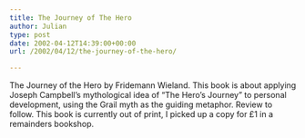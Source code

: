 ```yaml
---
title: The Journey of The Hero
author: Julian
type: post
date: 2002-04-12T14:39:00+00:00
url: /2002/04/12/the-journey-of-the-hero/

---
```

<amazonlink asin="1853270482">The Journey of the Hero</amazonlink> by Fridemann Wieland. This book is about applying Joseph Campbell&#8217;s mythological idea of &#8220;The Hero&#8217;s Journey&#8221; to personal development, using the Grail myth as the guiding metaphor. Review to follow. This book is currently out of print, I picked up a copy for £1 in a remainders bookshop.